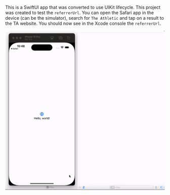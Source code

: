 This is a SwiftUI app that was converted to use UIKit lifecycle. This project was created to test the `referrerUrl`. You can open the Safari app in the device (can be the simulator), search for `The Athletic` and tap on a result to the TA website. You should now see in the Xcode console the `referrerUrl`.

![alt text](demo.gif)